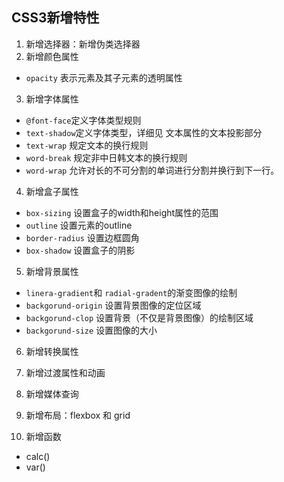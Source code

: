 

## CSS3新增特性
1. 新增选择器：新增伪类选择器
2. 新增颜色属性
  * `opacity` 表示元素及其子元素的透明属性
3. 新增字体属性
  * `@font-face`定义字体类型规则
  * `text-shadow`定义字体类型，详细见 文本属性的文本投影部分
  * `text-wrap` 规定文本的换行规则
  *  `word-break` 规定非中日韩文本的换行规则
  * `word-wrap` 允许对长的不可分割的单词进行分割并换行到下一行。

4. 新增盒子属性
  * `box-sizing` 设置盒子的width和height属性的范围
  * `outline` 设置元素的outline
  * `border-radius` 设置边框圆角
  * `box-shadow` 设置盒子的阴影

5. 新增背景属性
  * `linera-gradient`和 `radial-gradent`的渐变图像的绘制
  * `backgorund-origin` 设置背景图像的定位区域
  * `backgorund-clop` 设置背景（不仅是背景图像）的绘制区域
  * `backgorund-size` 设置图像的大小

6. 新增转换属性

7. 新增过渡属性和动画

8. 新增媒体查询

9. 新增布局：flexbox 和 grid

10. 新增函数
  * calc()
  * var()


